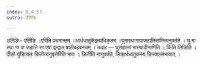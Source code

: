 ```yaml
---
index: 6.4.67
sutra: एर्लिङि

---
```

_एर्लिङि_ - एर्लिङि ।ए॑रिति प्रथमान्तम् ।आर्धधातुके॑इत्यधिकृतम् ।घुमास्थागापाजहातिसा॑मित्यनुवर्तते । घु मा स्था गा पा जहाति सा एषां द्वन्द्वात् षष्ठीबहवनचम् । तदाह —  घुसंज्ञानां मास्थादीनामिति । किति लिङिति ।दीङो यु॑डित्यतः कितीत्यनुवृत्तेरिति भावः । ङितीति नानुवर्तते, लिङार्धधातुकस्य ङित्त्वाऽसंभावात् ।